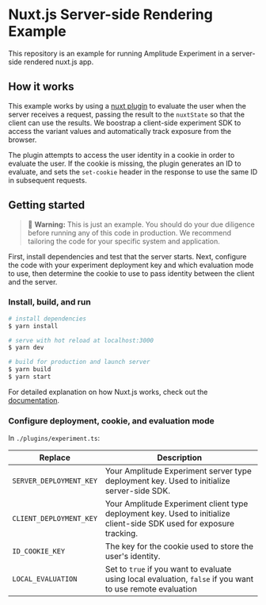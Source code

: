 # Nuxt.js Server-side Rendering Example

This repository is an example for running Amplitude Experiment in a server-side rendered nuxt.js app.

## How it works

This example works by using a [nuxt plugin](`./plugins/experiment.ts`) to evaluate the user when the server receives a request, passing the result to the `nuxtState` so that the client can use the results. We boostrap a client-side experiment SDK to access the variant values and automatically track exposure from the browser.

The plugin attempts to access the user identity in a cookie in order to evaluate the user. If the cookie is missing, the plugin generates an ID to evaluate, and sets the `set-cookie` header in the response to use the same ID in subsequent requests.

## Getting started

> 🚧 **Warning:** This is just an example. You should do your due diligence before running any of this code in production. We recommend tailoring the code for your specific system and application.

First, install dependencies and test that the server starts. Next, configure the code with your experiment deployment key and which evaluation mode to use, then determine the cookie to use to pass identity between the client and the server.

### Install, build, and run

```bash
# install dependencies
$ yarn install

# serve with hot reload at localhost:3000
$ yarn dev

# build for production and launch server
$ yarn build
$ yarn start
```

For detailed explanation on how Nuxt.js works, check out the [documentation](https://nuxtjs.org).

### Configure deployment, cookie, and evaluation mode

In `./plugins/experiment.ts`:

| Replace                 | Description                                                                                                          |
|-------------------------|----------------------------------------------------------------------------------------------------------------------|
| `SERVER_DEPLOYMENT_KEY` | Your Amplitude Experiment server type deployment key. Used to initialize server-side SDK.                            |
| `CLIENT_DEPLOYMENT_KEY` | Your Amplitude Experiment client type deployment key. Used to initialize client-side SDK used for exposure tracking. |
| `ID_COOKIE_KEY`         | The key for the cookie used to store the user's identity.                                                            |
| `LOCAL_EVALUATION`      | Set to `true` if you want to evaluate using local evaluation, `false` if you want to use remote evaluation           |

